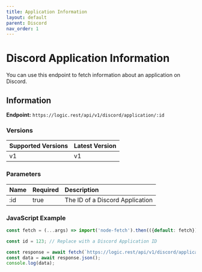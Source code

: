 ```yaml
---
title: Application Information
layout: default
parent: Discord
nav_order: 1
---
```

# **Discord Application Information**
You can use this endpoint to fetch information about an application on Discord.

## Information
**Endpoint:** `https://logic.rest/api/v1/discord/application/:id`

### Versions 
| Supported Versions | Latest Version |
|:------ | :------ |
| v1 | v1 |

### Parameters 
| Name         | Required          | Description |
|:-------------|:------------------|:------|
| :id          | true              | The ID of a Discord Application |

### JavaScript Example
```javascript
const fetch = (...args) => import('node-fetch').then(({default: fetch}) => fetch(...args));

const id = 123; // Replace with a Discord Application ID

const response = await fetch(`https://logic.rest/api/v1/discord/application/${id}`);
const data = await response.json();
console.log(data);
```
